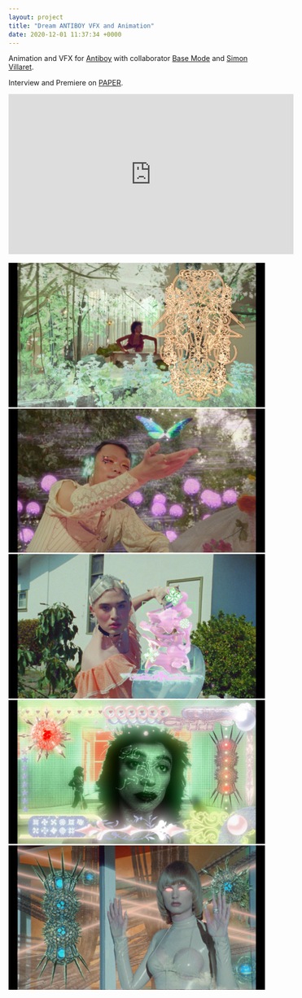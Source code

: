 ```yaml
---
layout: project
title: "Dream ANTIBOY VFX and Animation"
date: 2020-12-01 11:37:34 +0000
---
```



Animation and VFX  for [Antiboy](https://www.instagram.com/theantiboy/) with collaborator [Base Mode](https://www.instagram.com/base__mode/) and [Simon Villaret](https://www.instagram.com/s1m0nc3ll0/). 

Interview and Premiere on [PAPER](https://www.papermag.com/antiboy-dream-2649094728.html?rebelltitem=4#rebelltitem4).

<iframe width="560" height="315" src="https://www.youtube.com/watch?v=s5pwEglUMoM" frameborder="0" allow="accelerometer; autoplay; encrypted-media; gyroscope; picture-in-picture" allowfullscreen></iframe>


![](/assets/dream/1.jpg)
![](/assets/dream/2.jpg)
![](/assets/dream/3.jpg)
![](/assets/dream/4.jpg)
![](/assets/dream/6.jpg)